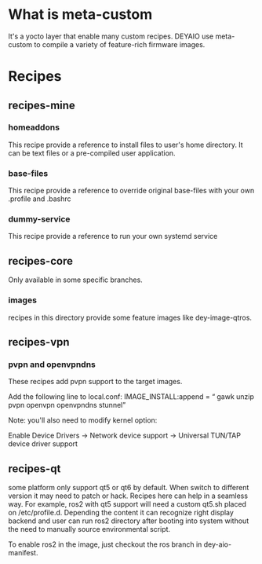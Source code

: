 # What is meta-custom
It's a yocto layer that enable many custom recipes. DEYAIO use meta-custom to compile a variety of feature-rich firmware images. 

# Recipes

## recipes-mine

### homeaddons
This recipe provide a reference to install files to user's home directory. It can be text files or a pre-compiled user application.

### base-files
This recipe provide a reference to override original base-files with your own .profile and .bashrc 

### dummy-service
This recipe provide a reference to run your own systemd service

## recipes-core
Only available in some specific branches.

### images
recipes in this directory provide some feature images like dey-image-qtros.


## recipes-vpn

### pvpn and openvpndns
These recipes add pvpn support to the target images. 

Add the following line to local.conf:
IMAGE_INSTALL:append = “ gawk unzip pvpn openvpn openvpndns stunnel”


Note: you'll also need to modify kernel option:

Enable Device Drivers → Network device support → Universal TUN/TAP device driver support

## recipes-qt
some platform only support qt5 or qt6 by default. When switch to different version it may need to patch or hack. Recipes here can help in a seamless way.
For example, ros2 with qt5 support will need a custom qt5.sh placed on /etc/profile.d. Depending the content it can recognize right display backend and user can run ros2 directory after booting into system without the need to manually source environmental script.

To enable ros2 in the image, just checkout the ros branch in dey-aio-manifest.
